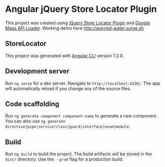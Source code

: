 # Angular jQuery Store Locator Plugin

This project was created  using  [jQuery Store Locator Plugin](https://github.com/bjorn2404/jQuery-Store-Locator-Plugin) and [Google Maps API Loader](https://www.npmjs.com/package/google-maps-api-loader). Working demo here http://worried-water.surge.sh  

## StoreLocator

This project was generated with [Angular CLI](https://github.com/angular/angular-cli) version 7.2.0.

## Development server

Run `ng serve` for a dev server. Navigate to `http://localhost:4230/`. The app will automatically reload if you change any of the source files.

## Code scaffolding

Run `ng generate component component-name` to generate a new component. You can also use `ng generate directive|pipe|service|class|guard|interface|enum|module`.

## Build

Run `ng build` to build the project. The build artifacts will be stored in the `dist/` directory. Use the `--prod` flag for a production build.

